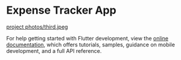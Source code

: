 # Expense Tracker App

[project photos/third.jpeg](https://github.com/Master-Bibash/Expense-Tracker-App/blob/main/project%20photos/third.jpeg)

For help getting started with Flutter development, view the
[online documentation](https://docs.flutter.dev/), which offers tutorials,
samples, guidance on mobile development, and a full API reference.
